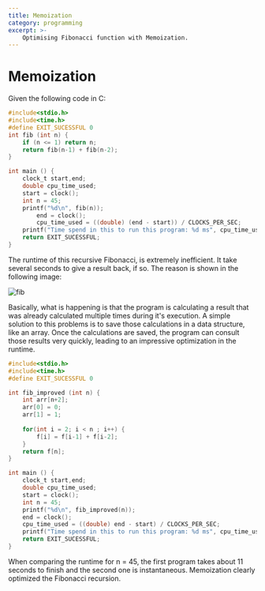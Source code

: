 ```yaml
---
title: Memoization
category: programming
excerpt: >-
    Optimising Fibonacci function with Memoization.
---
```


# Memoization
Given the following code in C:

```c
#include<stdio.h>
#include<time.h>
#define EXIT_SUCESSFUL 0
int fib (int n) {
	if (n <= 1) return n;
	return fib(n-1) + fib(n-2);
}

int main () {
    clock_t start,end;
    double cpu_time_used;
	start = clock();
	int n = 45;
	printf("%d\n", fib(n));
    	end = clock();
    	cpu_time_used = ((double) (end - start)) / CLOCKS_PER_SEC;
	printf("Time spend in this to run this program: %d ms", cpu_time_used);
	return EXIT_SUCESSFUL;
}
```

The runtime of this recursive Fibonacci, is extremely inefficient. It take several seconds to give a result back, if so. The reason is shown in the following image:

![fib](https://i.imgur.com/cjfIt6x.jpg)

Basically, what is happening is that the program is calculating a result that was already calculated multiple times during it's execution. A simple solution to this problems is to save those calculations in a data structure, like an array. Once the calculations are saved, the program can consult those results very quickly, leading to an impressive optimization in the runtime.

```c
#include<stdio.h>
#include<time.h>
#define EXIT_SUCESSFUL 0

int fib_improved (int n) {
    int arr[n+2];
    arr[0] = 0;
    arr[1] = 1;
    
    for(int i = 2; i < n ; i++) {
        f[i] = f[i-1] + f[i-2];
    }
    return f[n];
}

int main () {
    clock_t start,end;
    double cpu_time_used;
    start = clock();
    int n = 45;
    printf("%d\n", fib_improved(n));
    end = clock();
    cpu_time_used = ((double) end - start) / CLOCKS_PER_SEC;
    printf("Time spend in this to run this program: %d ms", cpu_time_used);
    return EXIT_SUCESSFUL;
}
```

When comparing the runtime for n = 45, the first program takes about 11 seconds to finish and the second one is instantaneous.  Memoization clearly optimized the Fibonacci recursion.
